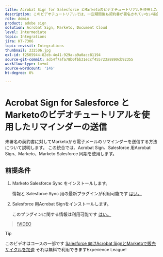 ```yaml
---
title: Acrobat Sign for Salesforce とMarketoのビデオチュートリアルを使用したリマインダーの送信
description: このビデオチュートリアルでは、一定期間後も契約書が署名されていない場合に、Marketoから電子メールでリマインダーを送信する方法について説明します
role: Admin
product: adobe sign
solution: Acrobat Sign, Marketo, Document Cloud
level: Intermediate
topic: Integrations
jira: KT-7306
topic-revisit: Integrations
thumbnail: 332506.jpg
exl-id: f2505944-82eb-4e41-929a-a9a0acc81194
source-git-commit: ad54f7afa78b0fbb31eccf455723a8890cb92355
workflow-type: tm+mt
source-wordcount: '146'
ht-degree: 0%

---
```


# Acrobat Sign for Salesforce とMarketoのビデオチュートリアルを使用したリマインダーの送信

未署名の契約書に対してMarketoから電子メールのリマインダーを送信する方法について説明します。 この統合では、Acrobat Sign、Salesforce 用Acrobat Sign、Marketo、Marketo Salesforce 同期を使用します。

## 前提条件

1. Marketo Salesforce Sync をインストールします。

   情報と Salesforce Sync 用の最新プラグインが利用可能です [はい。](https://experienceleague.adobe.com/docs/marketo/using/product-docs/crm-sync/salesforce-sync/understanding-the-salesforce-sync.html)

1. Salesforce 用Acrobat Signをインストールします。

   このプラグインに関する情報は利用可能です [はい。](https://helpx.adobe.com/ca/sign/using/salesforce-integration-installation-guide.html)

>[!VIDEO](https://video.tv.adobe.com/v/332506?quality=12&learn=on&hidetitle=true)

>[!TIP]
>
>このビデオはコースの一部です [Salesforce 向けAcrobat SignとMarketoで販売サイクルを加速](https://experienceleague.adobe.com/?recommended=Sign-U-1-2021.1) それは無料で利用できますExperience League!

